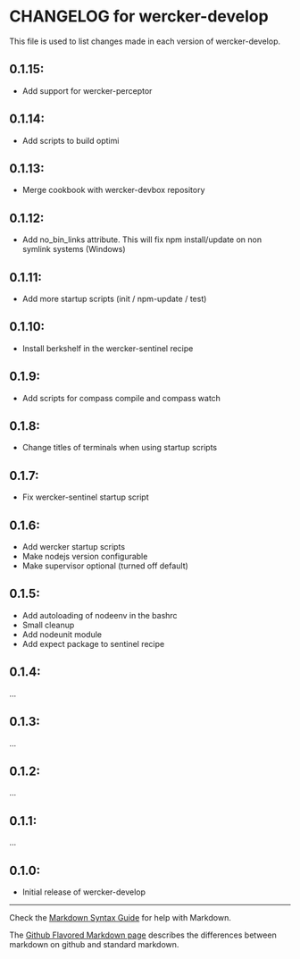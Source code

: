 # CHANGELOG for wercker-develop

This file is used to list changes made in each version of wercker-develop.



## 0.1.15:

* Add support for wercker-perceptor

## 0.1.14:

* Add scripts to build optimi

## 0.1.13:

* Merge cookbook with wercker-devbox repository

## 0.1.12:

* Add no_bin_links attribute. This will fix npm install/update on non symlink systems (Windows)

## 0.1.11:

* Add more startup scripts (init / npm-update / test)

## 0.1.10:

* Install berkshelf in the wercker-sentinel recipe

## 0.1.9:

* Add scripts for compass compile and compass watch

## 0.1.8:

* Change titles of terminals when using startup scripts

## 0.1.7:

* Fix wercker-sentinel startup script

## 0.1.6:

* Add wercker startup scripts
* Make nodejs version configurable
* Make supervisor optional (turned off default)

## 0.1.5:

* Add autoloading of nodeenv in the bashrc
* Small cleanup
* Add nodeunit module
* Add expect package to sentinel recipe

## 0.1.4:

...

## 0.1.3:

...

## 0.1.2:

...

## 0.1.1:

...

## 0.1.0:

* Initial release of wercker-develop

- - -
Check the [Markdown Syntax Guide](http://daringfireball.net/projects/markdown/syntax) for help with Markdown.

The [Github Flavored Markdown page](http://github.github.com/github-flavored-markdown/) describes the differences between markdown on github and standard markdown.

